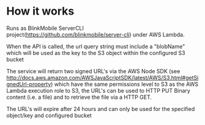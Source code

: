 # How it works

Runs as  BlinkMobile ServerCLI project(https://github.com/blinkmobile/server-cli) under AWS Lambda.

When the API is called, the url query string must include a "blobName" which will be used as the key to the S3 object within the configured S3 bucket

The service will return two signed URL's via the AWS Node SDK (see http://docs.aws.amazon.com/AWSJavaScriptSDK/latest/AWS/S3.html#getSignedUrl-property) which have the same permissions level to S3 as the AWS Lambda execution role to S3, the URL's can be used to HTTP PUT Binary content (i.e. a file) and to retrieve the file via a HTTP GET.

The URL's will expire after 24 hours and can only be used for the specified object/key and configured bucket